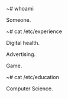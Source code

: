 ~# whoami 

Someone.

~# cat /etc/experience

Digital health.

Advertising.

Game.

~# cat /etc/education

Computer Science.